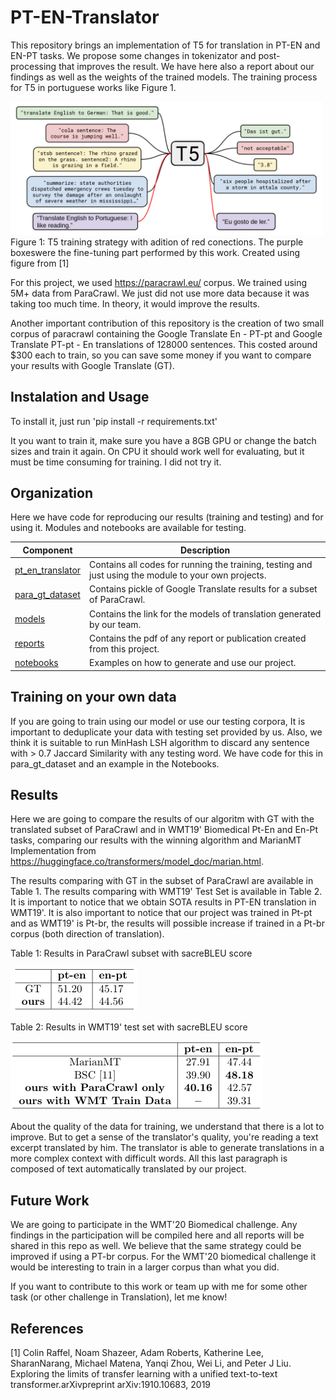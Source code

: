 # PT-EN-Translator

This repository brings an implementation of T5 for translation in PT-EN and EN-PT tasks. We propose some changes in tokenizator and post-processing that improves the result. We have here also a report about our findings as well as the weights of the trained models. The training process for T5 in portuguese works like Figure 1. 

<img src="https://github.com/dl4nlp-rg/PF02-Alexandre/blob/master/figs/t5.png" width="500">
Figure 1: T5 training strategy with adition of red conections.  The purple boxeswere the fine-tuning part performed by this work.  Created using figure from [1]

For this project, we used https://paracrawl.eu/ corpus. We trained using 5M+ data from ParaCrawl. We just did not use more data because it was taking too much time. In theory, it would improve the results.

Another important contribution of this repository is the creation of two small corpus of paracrawl containing the Google Translate En - PT-pt and Google Translate PT-pt - En translations of 128000 sentences. This costed around $300 each to train, so you can save some money if you want to compare your results with Google Translate (GT).

## Instalation and Usage

To install it, just run 'pip install -r requirements.txt'

It you want to train it, make sure you have a 8GB GPU or change the batch sizes and train it again. On CPU it should work well for evaluating, but it must be time consuming for training. I did not try it.

## Organization

Here we have code for reproducing our results (training and testing) and for using it. Modules and notebooks are available for testing.

| Component | Description |
| ------ | ------ |
| [pt_en_translator](https://github.com/dl4nlp-rg/PF02-Alexandre/tree/master/pt_en_translator/) | Contains all codes for running the training, testing and just using the module to your own projects.
| [para_gt_dataset](https://github.com/dl4nlp-rg/PF02-Alexandre/tree/master/para_gt_dataset/) | Contains pickle of Google Translate results for a subset of ParaCrawl.|
| [models](https://github.com/dl4nlp-rg/PF02-Alexandre/tree/master/models/) | Contains the link for the models of translation generated by our team. |
| [reports](https://github.com/dl4nlp-rg/PF02-Alexandre/tree/master/reports/) | Contains the pdf of any report or publication created from this project. |
| [notebooks](https://github.com/dl4nlp-rg/PF02-Alexandre/tree/master/notebooks/) | Examples on how to generate and use our project. |

## Training on your own data

If you are going to train using our model or use our testing corpora, It is important to deduplicate your data with testing set provided by us. Also, we think it is suitable to run MinHash LSH algorithm to discard any sentence with > 0.7 Jaccard Similarity with any testing word. We have code for this in para_gt_dataset and an example in the Notebooks.

## Results

Here we are going to compare the results of our algoritm with GT with the translated subset of ParaCrawl and in WMT19' Biomedical Pt-En and En-Pt tasks, comparing our results with the winning algorithm and MarianMT Implementation from https://huggingface.co/transformers/model_doc/marian.html. 

The results comparing with GT in the subset of ParaCrawl are available in Table 1. The results comparing with WMT19' Test Set is available in Table 2. It is important to notice that we obtain SOTA results in PT-EN translation in WMT19'. It is also important to notice that our project was trained in Pt-pt and as WMT19' is Pt-br, the results will possible increase if trained in a Pt-br corpus (both direction of translation).

Table 1: Results in ParaCrawl subset with sacreBLEU score

![alt text](https://github.com/dl4nlp-rg/PF02-Alexandre/blob/master/figs/results_gt.png)


Table 2: Results in WMT19' test set with sacreBLEU score

![alt text](https://github.com/dl4nlp-rg/PF02-Alexandre/blob/master/figs/results.png)

About the quality of the data for training, we understand that there is a lot to improve. But to get a sense of the translator's quality, you're reading a text excerpt translated by him. The translator is able to generate translations in a more complex context with difficult words. All this last paragraph is composed of text automatically translated by our project.

## Future Work

We are going to participate in the WMT'20 Biomedical challenge. Any findings in the participation will be compiled here and all reports will be shared in this repo as well. We believe that the same strategy could be improved if using a PT-br corpus. For the WMT'20 biomedical challenge it would be interesting to train in a larger corpus than what you did.

If you want to contribute to this work or team up with me for some other task (or other challenge in Translation), let me know!

## References

[1] Colin  Raffel,   Noam  Shazeer,   Adam  Roberts,   Katherine  Lee,   SharanNarang, Michael Matena, Yanqi Zhou, Wei Li, and Peter J Liu.  Exploring the limits of transfer learning with a unified text-to-text transformer.arXivpreprint arXiv:1910.10683, 2019
